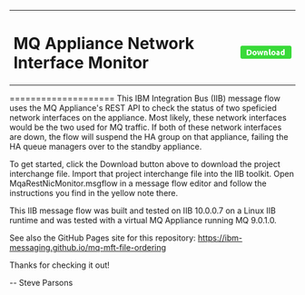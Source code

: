 <table><tr><td><h1><b>MQ Appliance Network Interface Monitor</b></h1></td><td><h1><b> <a href="https://github.com/sparsons-net/mq-appliance-rest-nic-monitor/releases/download/r1.0/MqaRestNicMonitor_pi.zip"><img src="DownloadButton.png"/></b></h1></td></tr></table>
====================
This IBM Integration Bus (IIB) message flow uses the MQ Appliance's REST API to check the status of two speficied network interfaces on the appliance.  Most likely, these network interfaces would be the two used for MQ traffic.  If both of these network interfaces are down, the flow will suspend the HA group on that appliance, failing the HA queue managers over to the standby appliance.

To get started, click the Download button above to download the project interchange file.  Import that project interchange file into the IIB toolkit.  Open MqaRestNicMonitor.msgflow in a message flow editor and follow the instructions you find in the yellow note there.

This IIB message flow was built and tested on IIB 10.0.0.7 on a Linux IIB runtime and was tested with a virtual MQ Appliance running MQ 9.0.1.0.

See also the GitHub Pages site for this repository: https://ibm-messaging.github.io/mq-mft-file-ordering

Thanks for checking it out! 

-- Steve Parsons
